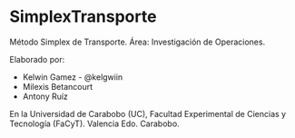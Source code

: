SimplexTransporte
=================

Método Simplex de Transporte. Área: Investigación de Operaciones. 


Elaborado por:
- Kelwin Gamez - @kelgwiin
- Milexis Betancourt
- Antony Ruíz

En la Universidad de Carabobo (UC), Facultad Experimental de Ciencias y Tecnología (FaCyT). Valencia Edo. Carabobo.